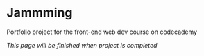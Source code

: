 # Jammming

Portfolio project for the front-end web dev course on codecademy

*This page will be finished when project is completed*